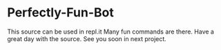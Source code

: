 # Perfectly-Fun-Bot
This source can be used in repl.it 
Many fun commands are there. 
Have a great day with the source.
See you soon in next project. 
